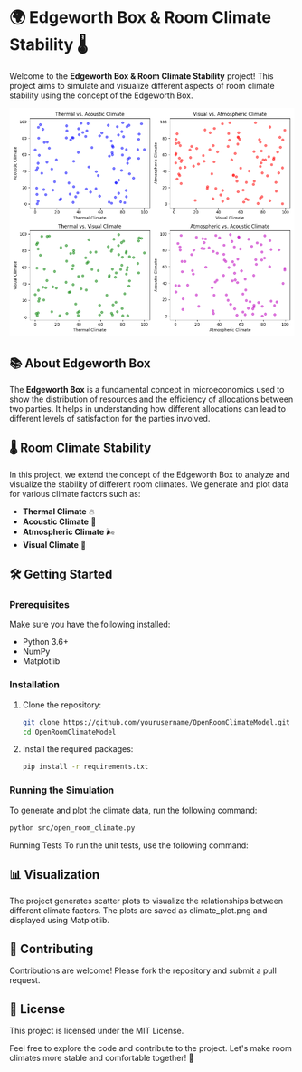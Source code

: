 # 🌍 Edgeworth Box & Room Climate Stability 🌡️

Welcome to the **Edgeworth Box & Room Climate Stability** project! This project aims to simulate and visualize different aspects of room climate stability using the concept of the Edgeworth Box.

![plot](./src/assets/climate_plot.png)

## 📚 About Edgeworth Box

The **Edgeworth Box** is a fundamental concept in microeconomics used to show the distribution of resources and the efficiency of allocations between two parties. It helps in understanding how different allocations can lead to different levels of satisfaction for the parties involved.

## 🌡️ Room Climate Stability

In this project, we extend the concept of the Edgeworth Box to analyze and visualize the stability of different room climates. We generate and plot data for various climate factors such as:

- **Thermal Climate** 🔥
- **Acoustic Climate** 🎵
- **Atmospheric Climate** 🌬️
- **Visual Climate** 👀

## 🛠️ Getting Started

### Prerequisites

Make sure you have the following installed:

- Python 3.6+
- NumPy
- Matplotlib

### Installation

1. Clone the repository:
    ```sh
    git clone https://github.com/yourusername/OpenRoomClimateModel.git
    cd OpenRoomClimateModel
    ```

2. Install the required packages:
    ```sh
    pip install -r requirements.txt
    ```

### Running the Simulation

To generate and plot the climate data, run the following command:
```sh
python src/open_room_climate.py
```

Running Tests
To run the unit tests, use the following command:

## 📊 Visualization

The project generates scatter plots to visualize the relationships between different climate factors. The plots are saved as climate_plot.png and displayed using Matplotlib.

##  🤝 Contributing

Contributions are welcome! Please fork the repository and submit a pull request.

## 📄 License

This project is licensed under the MIT License.

Feel free to explore the code and contribute to the project. Let's make room climates more stable and comfortable together! 🌟
